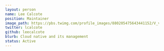 ```yaml
---
layout: person
name: Lee Calcote
position: Maintainer
image_path: https://pbs.twimg.com/profile_images/880205475643441152/V_vhfnzb_400x400.webp
twitter: lcalcote
github: leecalcote
blurb: Cloud native and its management
status: Active
---
```

